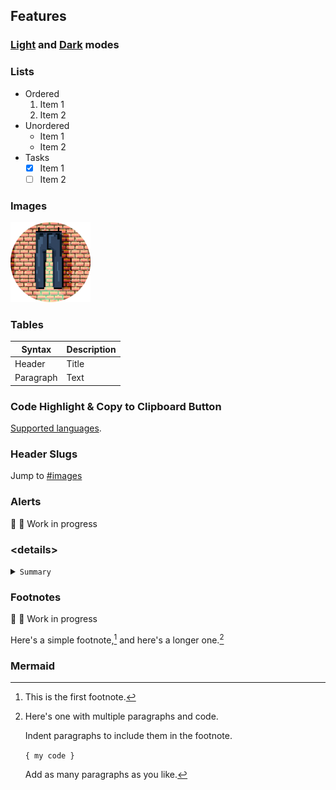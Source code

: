 ## Features

### [Light](https://wallpants.github.io/pantsdown/light.html#features) and [Dark](https://wallpants.github.io/pantsdown/index.html#features) modes

### Lists

-   Ordered
    1. Item 1
    2. Item 2
-   Unordered
    -   Item 1
    -   Item 2
-   Tasks
    -   [x] Item 1
    -   [ ] Item 2

### Images

![wallpants](https://raw.githubusercontent.com/wallpants/pantsdown/main/docs/wallpants-128.png)

### Tables

| Syntax    | Description |
| --------- | ----------- |
| Header    | Title       |
| Paragraph | Text        |

### Code Highlight & Copy to Clipboard Button

[Supported languages](https://highlightjs.readthedocs.io/en/latest/supported-languages.html).

### Header Slugs

Jump to [#images](#images)

### Alerts

🚨 🚧 Work in progress

### \<details>

<details>
    <summary>
        <code>Summary</code>
    </summary>

>

> Some content:
>
> ```sh
> echo "hello world"
> ```

> ---

</details>

### Footnotes

🚨 🚧 Work in progress

Here's a simple footnote,[^1] and here's a longer one.[^bignote]

[^1]: This is the first footnote.
[^bignote]: Here's one with multiple paragraphs and code.

    Indent paragraphs to include them in the footnote.

    `{ my code }`

    Add as many paragraphs as you like.

### Mermaid
